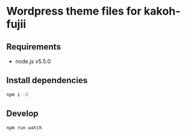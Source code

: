 # Wordpress theme files for kakoh-fujii

## Requirements

* node.js v5.5.0

## Install dependencies

```sh
npm i -D
```

## Develop

```sh
npm run watch
```
